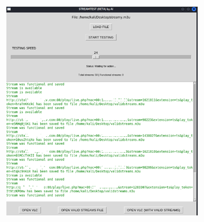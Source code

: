 ![Název obrázku](https://raw.githubusercontent.com/nonexistusername/streamtest/main/streamtest.png)



